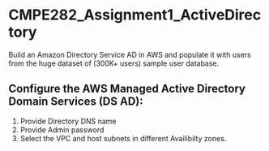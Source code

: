 # CMPE282_Assignment1_ActiveDirectory

Build an Amazon Directory Service AD in AWS and populate it with users from the huge dataset of (300K+ users) sample user database.

## Configure the AWS Managed Active Directory Domain Services (DS AD):

 1. Provide Directory DNS name
 2. Provide Admin password 
 3. Select the VPC and host subnets in different Availibilty zones.
 
 

